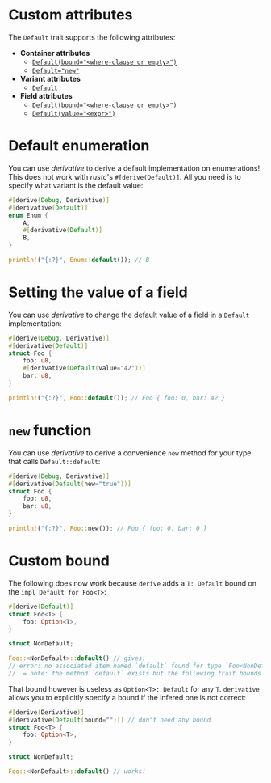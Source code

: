 # Custom attributes
The `Default` trait supports the following attributes:

* **Container attributes**
    * [`Default(bound="<where-clause or empty>")`](#custom-bound)
    * [`Default="new"`](#new-function)
* **Variant attributes**
    * [`Default`](#default-enumeration)
* **Field attributes**
    * [`Default(bound="<where-clause or empty>")`](#custom-bound)
    * [`Default(value="<expr>")`](#ignoring-a-field)

# Default enumeration

You can use *derivative* to derive a default implementation on enumerations!
This does not work with *rustc*'s `#[derive(Default)]`.
All you need is to specify what variant is the default value:

```rust
#[derive(Debug, Derivative)]
#[derivative(Default)]
enum Enum {
    A,
    #[derivative(Default)]
    B,
}

println!("{:?}", Enum::default()); // B
```

# Setting the value of a field

You can use *derivative* to change the default value of a field in a `Default`
implementation:

```rust
#[derive(Debug, Derivative)]
#[derivative(Default)]
struct Foo {
    foo: u8,
    #[derivative(Default(value="42"))]
    bar: u8,
}

println!("{:?}", Foo::default()); // Foo { foo: 0, bar: 42 }
```

# `new` function

You can use *derivative* to derive a convenience `new` method for your type
that calls `Default::default`:

```rust
#[derive(Debug, Derivative)]
#[derivative(Default(new="true"))]
struct Foo {
    foo: u8,
    bar: u8,
}

println!("{:?}", Foo::new()); // Foo { foo: 0, bar: 0 }
```

# Custom bound

The following does now work because `derive` adds a `T: Default` bound on the
`impl Default for Foo<T>`:

```rust
#[derive(Default)]
struct Foo<T> {
    foo: Option<T>,
}

struct NonDefault;

Foo::<NonDefault>::default() // gives:
// error: no associated item named `default` found for type `Foo<NonDefault>` in the current scope
//  = note: the method `default` exists but the following trait bounds were not satisfied: `NonDefault : std::default::Default`
```

That bound however is useless as `Option<T>: Default` for any `T`.
`derivative` allows you to explicitly specify a bound if the infered one is not
correct:

```rust
#[derive(Derivative)]
#[derivative(Default(bound=""))] // don't need any bound
struct Foo<T> {
    foo: Option<T>,
}

struct NonDefault;

Foo::<NonDefault>::default() // works!
```
